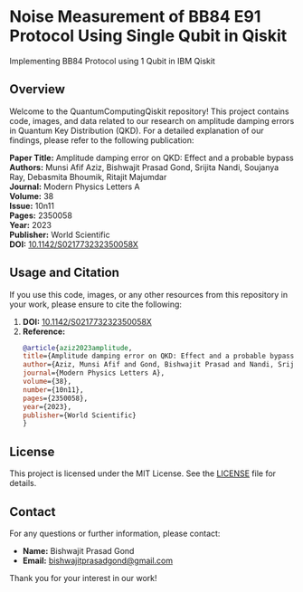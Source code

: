 # Noise Measurement of BB84 E91 Protocol Using Single Qubit in Qiskit

Implementing BB84 Protocol using 1 Qubit in IBM Qiskit

## Overview

Welcome to the QuantumComputingQiskit repository! This project contains code, images, and data related to our research on amplitude damping errors in Quantum Key Distribution (QKD). For a detailed explanation of our findings, please refer to the following publication:

**Paper Title:** Amplitude damping error on QKD: Effect and a probable bypass  
**Authors:** Munsi Afif Aziz, Bishwajit Prasad Gond, Srijita Nandi, Soujanya Ray, Debasmita Bhoumik, Ritajit Majumdar  
**Journal:** Modern Physics Letters A  
**Volume:** 38  
**Issue:** 10n11  
**Pages:** 2350058  
**Year:** 2023  
**Publisher:** World Scientific  
**DOI:** [10.1142/S021773232350058X](https://www.worldscientific.com/doi/10.1142/S021773232350058X)

## Usage and Citation

If you use this code, images, or any other resources from this repository in your work, please ensure to cite the following:

1. **DOI:** [10.1142/S021773232350058X](https://www.worldscientific.com/doi/10.1142/S021773232350058X)
2. **Reference:**
   ```bibtex
   @article{aziz2023amplitude,
   title={Amplitude damping error on QKD: Effect and a probable bypass},
   author={Aziz, Munsi Afif and Gond, Bishwajit Prasad and Nandi, Srijita and Ray, Soujanya and Bhoumik, Debasmita and Majumdar, Ritajit},
   journal={Modern Physics Letters A},
   volume={38},
   number={10n11},
   pages={2350058},
   year={2023},
   publisher={World Scientific}
   }
   ```


## License

This project is licensed under the MIT License. See the [LICENSE](LICENSE) file for details.

## Contact

For any questions or further information, please contact:

- **Name:** Bishwajit Prasad Gond
- **Email:** [bishwajitprasadgond@gmail.com](mailto:bishwajitprasadgond@gmail.com)

Thank you for your interest in our work!


